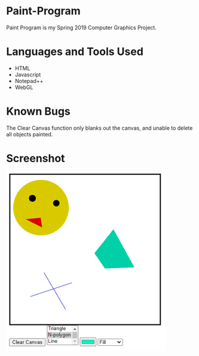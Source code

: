 # Paint-Program


Paint Program is my Spring 2019 Computer Graphics Project.

# Languages and Tools Used
- HTML
- Javascript
- Notepad++
- WebGL

# Known Bugs

The Clear Canvas function only blanks out the canvas, and unable to delete all objects painted. 

# Screenshot
![Screenshot](https://raw.githubusercontent.com/JamesFloyd-Pen/Paint-Program/main/PaintScreenShot.PNG)
